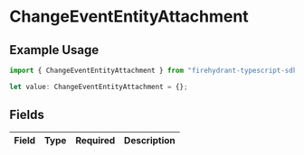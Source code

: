 # ChangeEventEntityAttachment

## Example Usage

```typescript
import { ChangeEventEntityAttachment } from "firehydrant-typescript-sdk/models/components";

let value: ChangeEventEntityAttachment = {};
```

## Fields

| Field       | Type        | Required    | Description |
| ----------- | ----------- | ----------- | ----------- |